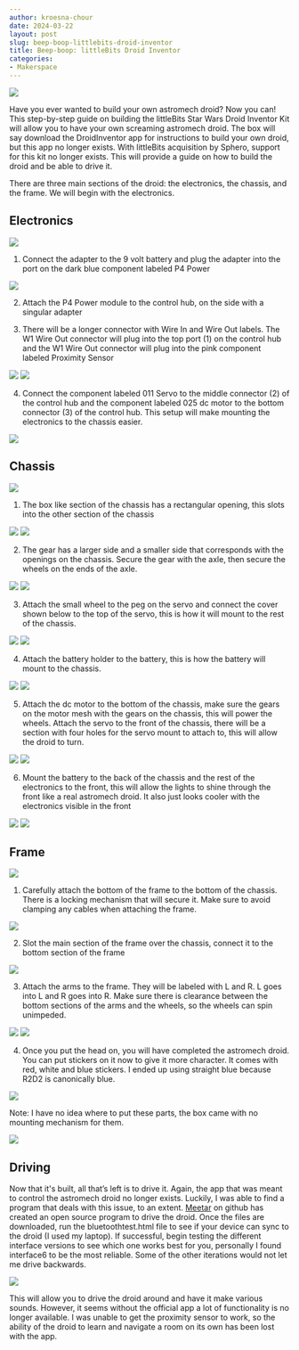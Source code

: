 ```yaml
---
author: kroesna-chour
date: 2024-03-22
layout: post
slug: beep-boop-littlebits-droid-inventor
title: Beep-boop: littleBits Droid Inventor
categories:
- Makerspace
---
```

![](https://github.com/scholarslab/scholarslab.org/blob/Kroesna-blog-draft/assets/post-media/2024-05-23-r2.JPG)

Have you ever wanted to build your own astromech droid? Now you can! This step-by-step guide on building the littleBits Star Wars Droid Inventor Kit will allow you to have your own screaming astromech droid. The box will say download the DroidInventor app for instructions to build your own droid, but this app no longer exists. With littleBits acquisition by Sphero, support for this kit no longer exists. This will provide a guide on how to build the droid and be able to drive it. 

There are three main sections of the droid: the electronics, the chassis, and the frame. We will begin with the electronics. 

## Electronics
![](https://github.com/scholarslab/scholarslab.org/blob/Kroesna-blog-draft/assets/post-media/2024-05-23-electronics-1.JPG)

1. Connect the adapter to the 9 volt battery and plug the adapter into the port on the dark blue component labeled P4 Power

![](https://github.com/scholarslab/scholarslab.org/blob/Kroesna-blog-draft/assets/post-media/2024-05-23-electronics2.JPG)

2. Attach the P4 Power module to the control hub, on the side with a singular adapter

3. There will be a longer connector with Wire In and Wire Out labels. The W1 Wire Out connector will plug into the top port (1) on the control hub and the W1 Wire Out connector will plug into the pink component labeled Proximity Sensor

![](https://github.com/scholarslab/scholarslab.org/blob/Kroesna-blog-draft/assets/post-media/2024-05-23-electronics-3.JPG)
![](https://github.com/scholarslab/scholarslab.org/blob/Kroesna-blog-draft/assets/post-media/2024-05-23-electronics-4.JPG)

4. Connect the component labeled 011 Servo to the middle connector (2) of the control hub and the component labeled 025 dc motor to the bottom connector (3) of the control hub. This setup will make mounting the electronics to the chassis easier. 

![](https://github.com/scholarslab/scholarslab.org/blob/Kroesna-blog-draft/assets/post-media/2024-05-23-electronics-5.JPG)


## Chassis
![](https://github.com/scholarslab/scholarslab.org/blob/Kroesna-blog-draft/assets/post-media/2024-05-23-chassis-1.JPG)

1. The box like section of the chassis has a rectangular opening, this slots into the other section of the chassis

![](https://github.com/scholarslab/scholarslab.org/blob/Kroesna-blog-draft/assets/post-media/2024-05-23-chassis-2.JPG)
![](https://github.com/scholarslab/scholarslab.org/blob/Kroesna-blog-draft/assets/post-media/2024-05-23-chassis-3.JPG)

2. The gear has a larger side and a smaller side that corresponds with the openings on the chassis. Secure the gear with the axle, then secure the wheels on the ends of the axle.

![](https://github.com/scholarslab/scholarslab.org/blob/Kroesna-blog-draft/assets/post-media/2024-05-23-chassis-4.JPG)
![](https://github.com/scholarslab/scholarslab.org/blob/Kroesna-blog-draft/assets/post-media/2024-05-23-chassis-5.JPG)

3. Attach the small wheel to the peg on the servo and connect the cover shown below to the top of the servo, this is how it will mount to the rest of the chassis.

![](https://github.com/scholarslab/scholarslab.org/blob/Kroesna-blog-draft/assets/post-media/2024-05-23-chassis-6.JPG)
![](https://github.com/scholarslab/scholarslab.org/blob/Kroesna-blog-draft/assets/post-media/2024-05-23-chassis-7.JPG)

4. Attach the battery holder to the battery, this is how the battery will mount to the chassis.

![](https://github.com/scholarslab/scholarslab.org/blob/Kroesna-blog-draft/assets/post-media/2024-05-23-chassis-8.JPG)
![](https://github.com/scholarslab/scholarslab.org/blob/Kroesna-blog-draft/assets/post-media/2024-05-23-chassis-9.JPG)

5. Attach the dc motor to the bottom of the chassis, make sure the gears on the motor mesh with the gears on the chassis, this will power the wheels. Attach the servo to the front of the chassis, there will be a section with four holes for the servo mount to attach to, this will allow the droid to turn.

![](https://github.com/scholarslab/scholarslab.org/blob/Kroesna-blog-draft/assets/post-media/2024-05-23-chassis-10.JPG)
![](https://github.com/scholarslab/scholarslab.org/blob/Kroesna-blog-draft/assets/post-media/2024-05-23-chassis-11.JPG)

6. Mount the battery to the back of the chassis and the rest of the electronics to the front, this will allow the lights to shine through the front like a real astromech droid. It also just looks cooler with the electronics visible in the front

![](https://github.com/scholarslab/scholarslab.org/blob/Kroesna-blog-draft/assets/post-media/2024-05-23-chassis-12.JPG)
![](https://github.com/scholarslab/scholarslab.org/blob/Kroesna-blog-draft/assets/post-media/2024-05-23-chassis-13.JPG)

## Frame
![](https://github.com/scholarslab/scholarslab.org/blob/Kroesna-blog-draft/assets/post-media/2024-05-23-frame-1.JPG)

1. Carefully attach the bottom of the frame to the bottom of the chassis. There is a locking mechanism that will secure it. Make sure to avoid clamping any cables when attaching the frame. 

![](https://github.com/scholarslab/scholarslab.org/blob/Kroesna-blog-draft/assets/post-media/2024-05-23-frame-2.JPG)

2. Slot the main section of the frame over the chassis, connect it to the bottom section of the frame

![](https://github.com/scholarslab/scholarslab.org/blob/Kroesna-blog-draft/assets/post-media/2024-05-23-frame-3.JPG)

3. Attach the arms to the frame. They will be labeled with L and R. L goes into L and R goes into R. Make sure there is clearance between the bottom sections of the arms and the wheels, so the wheels can spin unimpeded.

![](https://github.com/scholarslab/scholarslab.org/blob/Kroesna-blog-draft/assets/post-media/2024-05-23-frame-4.JPG)
![](https://github.com/scholarslab/scholarslab.org/blob/Kroesna-blog-draft/assets/post-media/2024-05-23-frame-5.JPG)

4. Once you put the head on, you will have completed the astromech droid. You can put stickers on it now to give it more character. It comes with red, white and blue stickers. I ended up using straight blue because R2D2 is canonically blue.  

![](https://github.com/scholarslab/scholarslab.org/blob/Kroesna-blog-draft/assets/post-media/2024-05-23-frame-6.JPG)

Note: I have no idea where to put these parts, the box came with no mounting mechanism for them. 

![](https://github.com/scholarslab/scholarslab.org/blob/Kroesna-blog-draft/assets/post-media/2024-05-23-frame-7.JPG)

## Driving

Now that it's built, all that’s left is to drive it. Again, the app that was meant to control the astromech droid no longer exists. Luckily, I was able to find a program that deals with this issue, to an extent. [Meetar](https://github.com/meetar/littlebits-r2d2-controls/tree/main/HTML-Joysticks-master) on github  has created an open source program to drive the droid. Once the files are downloaded, run the bluetoothtest.html file to see if your device can sync to the droid (I used my laptop). If successful, begin testing the different interface versions to see which one works best for you, personally I found interface6 to be the most reliable. Some of the other iterations would not let me drive backwards.

![](https://github.com/scholarslab/scholarslab.org/blob/Kroesna-blog-draft/assets/post-media/2024-03-23-driving1.png)

This will allow you to drive the droid around and have it make various sounds. However, it seems without the official app a lot of functionality is no longer available. I was unable to get the proximity sensor to work, so the ability of the droid to learn and navigate a room on its own has been lost with the app.
